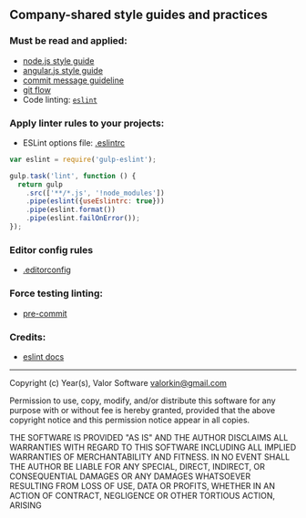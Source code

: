 ## Company-shared style guides and practices

### Must be read and applied:
- [node.js style guide](nodejs/node-style-guide.md)
- [angular.js style guide](angularjs/README.md)
- [commit message guideline](contribution/contribution-guidelines.md)
- [git flow](gitflow/readme.md)
- Code linting: [`eslint`](https://github.com/eslint/eslint)


### Apply linter rules to your projects:
* ESLint options file: [.eslintrc](.eslintrc)
```js
var eslint = require('gulp-eslint');

gulp.task('lint', function () {
  return gulp
    .src(['**/*.js', '!node_modules'])
    .pipe(eslint({useEslintrc: true}))
    .pipe(eslint.format())
    .pipe(eslint.failOnError());
});
```

### Editor config rules
* [.editorconfig](https://github.com/valor-software/valor-style-guides/blob/master/.editorconfig)

### Force testing linting:
* [pre-commit](https://www.npmjs.com/package/pre-commit)

### Credits:
* [eslint docs](http://eslint.org/docs/developer-guide/contributing.html)


----


Copyright (c) Year(s), Valor Software <valorkin@gmail.com>

Permission to use, copy, modify, and/or distribute this software for any
purpose with or without fee is hereby granted, provided that the above
copyright notice and this permission notice appear in all copies.

THE SOFTWARE IS PROVIDED "AS IS" AND THE AUTHOR DISCLAIMS ALL WARRANTIES
WITH REGARD TO THIS SOFTWARE INCLUDING ALL IMPLIED WARRANTIES OF
MERCHANTABILITY AND FITNESS. IN NO EVENT SHALL THE AUTHOR BE LIABLE FOR
ANY SPECIAL, DIRECT, INDIRECT, OR CONSEQUENTIAL DAMAGES OR ANY DAMAGES
WHATSOEVER RESULTING FROM LOSS OF USE, DATA OR PROFITS, WHETHER IN AN
ACTION OF CONTRACT, NEGLIGENCE OR OTHER TORTIOUS ACTION, ARISING
